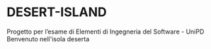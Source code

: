 # DESERT-ISLAND
Progetto per l’esame di Elementi di Ingegneria del Software - UniPD
Benvenuto nell'isola deserta
